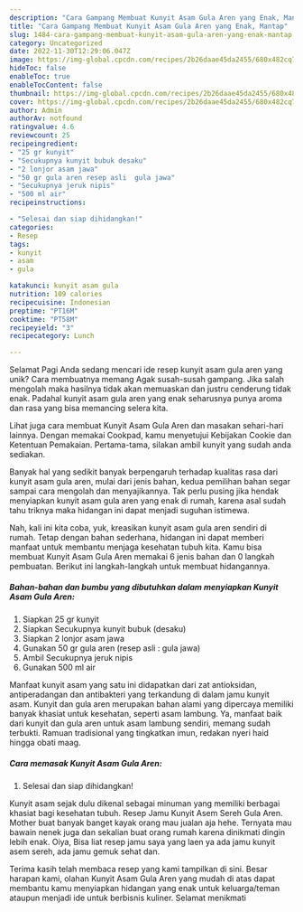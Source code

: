 ```yaml
---
description: "Cara Gampang Membuat Kunyit Asam Gula Aren yang Enak, Mantap"
title: "Cara Gampang Membuat Kunyit Asam Gula Aren yang Enak, Mantap"
slug: 1484-cara-gampang-membuat-kunyit-asam-gula-aren-yang-enak-mantap
category: Uncategorized
date: 2022-11-30T12:29:06.047Z
image: https://img-global.cpcdn.com/recipes/2b26daae45da2455/680x482cq70/kunyit-asam-gula-aren-foto-resep-utama.jpg
hideToc: false
enableToc: true
enableTocContent: false
thumbnail: https://img-global.cpcdn.com/recipes/2b26daae45da2455/680x482cq70/kunyit-asam-gula-aren-foto-resep-utama.jpg
cover: https://img-global.cpcdn.com/recipes/2b26daae45da2455/680x482cq70/kunyit-asam-gula-aren-foto-resep-utama.jpg
author: Admin
authorAv: notfound
ratingvalue: 4.6
reviewcount: 25
recipeingredient:
- "25 gr kunyit"
- "Secukupnya kunyit bubuk desaku"
- "2 lonjor asam jawa"
- "50 gr gula aren resep asli  gula jawa"
- "Secukupnya jeruk nipis"
- "500 ml air"
recipeinstructions:

- "Selesai dan siap dihidangkan!"
categories:
- Resep
tags:
- kunyit
- asam
- gula

katakunci: kunyit asam gula 
nutrition: 109 calories
recipecuisine: Indonesian
preptime: "PT16M"
cooktime: "PT58M"
recipeyield: "3"
recipecategory: Lunch

---
```



Selamat Pagi Anda sedang mencari ide resep kunyit asam gula aren yang unik? Cara membuatnya memang Agak susah-susah gampang. Jika salah mengolah maka hasilnya tidak akan memuaskan dan justru cenderung tidak enak. Padahal kunyit asam gula aren yang enak seharusnya punya aroma dan rasa yang bisa memancing selera kita.


Lihat juga cara membuat Kunyit Asam Gula Aren dan masakan sehari-hari lainnya. Dengan memakai Cookpad, kamu menyetujui Kebijakan Cookie dan Ketentuan Pemakaian. Pertama-tama, silakan ambil kunyit yang sudah anda sediakan.

Banyak hal yang sedikit banyak berpengaruh terhadap kualitas rasa dari kunyit asam gula aren, mulai dari jenis bahan, kedua pemilihan bahan segar sampai cara mengolah dan menyajikannya. Tak perlu pusing jika hendak menyiapkan kunyit asam gula aren yang enak di rumah, karena asal sudah tahu triknya maka hidangan ini dapat menjadi suguhan istimewa.


Nah, kali ini kita coba, yuk, kreasikan kunyit asam gula aren sendiri di rumah. Tetap dengan bahan sederhana, hidangan ini dapat memberi manfaat untuk membantu menjaga kesehatan tubuh kita. Kamu bisa membuat Kunyit Asam Gula Aren memakai 6 jenis bahan dan 0 langkah pembuatan. Berikut ini langkah-langkah untuk membuat hidangannya.

<!--inarticleads1-->

##### Bahan-bahan dan bumbu yang dibutuhkan dalam menyiapkan Kunyit Asam Gula Aren:

1. Siapkan 25 gr kunyit
1. Siapkan Secukupnya kunyit bubuk (desaku)
1. Siapkan 2 lonjor asam jawa
1. Gunakan 50 gr gula aren (resep asli : gula jawa)
1. Ambil Secukupnya jeruk nipis
1. Gunakan 500 ml air


Manfaat kunyit asam yang satu ini didapatkan dari zat antioksidan, antiperadangan dan antibakteri yang terkandung di dalam jamu kunyit asam. Kunyit dan gula aren merupakan bahan alami yang dipercaya memiliki banyak khasiat untuk kesehatan, seperti asam lambung. Ya, manfaat baik dari kunyit dan gula aren untuk asam lambung sendiri, memang sudah terbukti. Ramuan tradisional yang tingkatkan imun, redakan nyeri haid hingga obati maag. 

<!--inarticleads2-->

##### Cara memasak Kunyit Asam Gula Aren:


1. Selesai dan siap dihidangkan!

Kunyit asam sejak dulu dikenal sebagai minuman yang memiliki berbagai khasiat bagi kesehatan tubuh. Resep Jamu Kunyit Asem Sereh Gula Aren. Mother buat banyak banget kayak orang mau jualan aja hehe. Ternyata mau bawain nenek juga dan sekalian buat orang rumah karena dinikmati dingin lebih enak. Oiya, Bisa liat resep jamu saya yang laen ya ada jamu kunyit asem sereh, ada jamu gemuk sehat dan. 

Terima kasih telah membaca resep yang kami tampilkan di sini. Besar harapan kami, olahan Kunyit Asam Gula Aren yang mudah di atas dapat membantu kamu menyiapkan hidangan yang enak untuk keluarga/teman ataupun menjadi ide untuk berbisnis kuliner. Selamat menikmati
